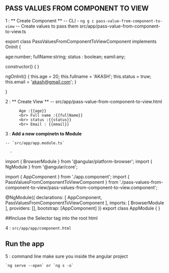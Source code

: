 ##  PASS VALUES FROM COMPONENT TO VIEW

1 :  ** Create Component ** 
        -- CLI -  `ng g c pass-value-from-component-to-view`
        -- Create values to pass them
            src/app/pass-value-from-component-to-view.ts
            
  export class PassValuesFromComponentToViewComponent implements OnInit {

  age:number;
  fullName:string;
  status : boolean;
  eamil:any;


  constructor() { }

  ngOnInit() {
    this.age = 20;
    this.fullname = 'AKASH';
    this.status = truw;
    this.email = 'akash@gmail.com';
  }

}

2 : ** Create View **
      --  src/app/pass-value-from-component-to-view.html

          Age :{{age}}
          <br> Full name :{{fullName}}
          <br> status :{{status}}
          <br> Email : {{email}}


3 : **Add a new compinetn to **Module****

    -- `src/app/app.module.ts`

      - 
import { BrowserModule } from '@angular/platform-browser';
import { NgModule } from '@angular/core';

import { AppComponent } from './app.component';
import { PassValuesFromComponentToViewComponent } from './pass-values-from-component-to-view/pass-values-from-component-to-view.component';

@NgModule({
  declarations: [
    AppComponent,
    PassValuesFromComponentToViewComponent
  ],
  imports: [
    BrowserModule
  ],
  providers: [],
  bootstrap: [AppComponent]
})
export class AppModule { }

##Incluse the Selector tag into the root html

4 :  `src/app/app/component.html`

<app-pass-values-from-component-to-view></app-pass-values-from-component-to-view>

## Run the app

5 : command line make sure you inside the angular project

    `ng serve --open` or `ng s -o`

    









